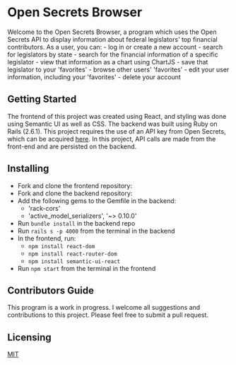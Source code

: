 # Open Secrets Browser

Welcome to the Open Secrets Browser, a program which uses the Open Secrets API to display information about federal legislators' top financial contributors. As a user, you can: - log in or create a new account - search for legislators by state - search for the financial information of a specific legislator - view that information as a chart using ChartJS - save that legislator to your 'favorites' - browse other users' 'favorites' - edit your user information, including your 'favorites' - delete your account

## Getting Started

The frontend of this project was created using React, and styling was done using Semantic UI as well as CSS. The backend was built using Ruby on Rails (2.6.1). This project requires the use of an API key from Open Secrets, which can be acquired [here](https://www.opensecrets.org/open-data/api-documentation). In this project, API calls are made from the front-end and are persisted on the backend.

## Installing

- Fork and clone the frontend repository:
- Fork and clone the backend repository:
- Add the following gems to the Gemfile in the backend:
  - 'rack-cors'
  - 'active_model_serializers', '~> 0.10.0'
- Run `bundle install` in the backend repo
- Run `rails s -p 4000` from the terminal in the backend
- In the frontend, run:
  - `npm install react-dom`
  - `npm install react-router-dom`
  - `npm install semantic-ui-react`
- Run `npm start` from the terminal in the frontend

## Contributors Guide

This program is a work in progress. I welcome all suggestions and contributions to this project. Please feel free to submit a pull request.

## Licensing

[MIT](https://choosealicense.com/licenses/mit/)
